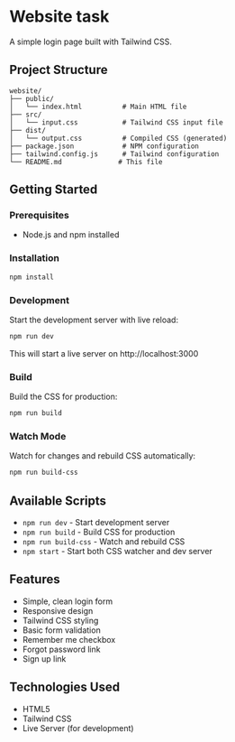 # Website task

A simple login page built with Tailwind CSS.

## Project Structure

```
website/
├── public/
│   └── index.html          # Main HTML file
├── src/
│   └── input.css           # Tailwind CSS input file
├── dist/
│   └── output.css          # Compiled CSS (generated)
├── package.json            # NPM configuration
├── tailwind.config.js      # Tailwind configuration
└── README.md              # This file
```

## Getting Started

### Prerequisites
- Node.js and npm installed

### Installation
```bash
npm install
```

### Development
Start the development server with live reload:
```bash
npm run dev
```
This will start a live server on http://localhost:3000

### Build
Build the CSS for production:
```bash
npm run build
```

### Watch Mode
Watch for changes and rebuild CSS automatically:
```bash
npm run build-css
```

## Available Scripts

- `npm run dev` - Start development server
- `npm run build` - Build CSS for production
- `npm run build-css` - Watch and rebuild CSS
- `npm start` - Start both CSS watcher and dev server

## Features

- Simple, clean login form
- Responsive design
- Tailwind CSS styling
- Basic form validation
- Remember me checkbox
- Forgot password link
- Sign up link

## Technologies Used

- HTML5
- Tailwind CSS
- Live Server (for development)
